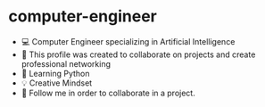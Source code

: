 # computer-engineer
- 💻 Computer Engineer specializing in Artificial Intelligence 
- 👋 This profile was created to collaborate on projects and create professional networking
- 🐍 Learning Python
- 💡 Creative Mindset
- 👀 Follow me in order to collaborate in a project.

<!---


